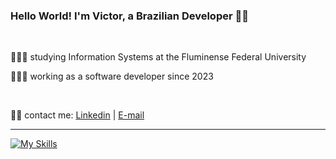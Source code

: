 

<div align="left">
  <h3>Hello World! I'm Victor, a Brazilian Developer 👋🏼</h3>

  <br>
  
  <p>👨🏼‍🎓 studying Information Systems at the Fluminense Federal University</p>
  <p>👨🏼‍💻 working as a software developer since 2023</p>
</div>

<br>

<p>
  ✍🏼 contact me:
  <a href="https://www.linkedin.com/in/ornelasvp/" target="_blank">Linkedin</a>
  |
  <a href="https://mail.google.com/mail/u/0/?fs=1&tf=cm&source=mailto&to=victorornelas.dev@proton.me" target="_blank">E-mail</a>
</p>

---

[![My Skills](https://skillicons.dev/icons?i=ts,js,python,nodejs,express,react,postgres,mysql,docker,html,css,linux)](https://skillicons.dev)
